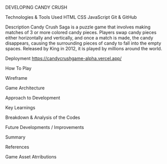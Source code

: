 DEVELOPING CANDY CRUSH

Technologies & Tools Used
HTML
CSS
JavaScript
Git & GitHub

Description
Candy Crush Saga is a puzzle game that involves making matches of 3 or more colored candy pieces. Players swap candy pieces either horizontally and vertically, and once a match is made, the candy disappears, causing the surrounding pieces of candy to fall into the empty spaces.
Released by King in 2012, it is played by millions around the world.

Deployment
https://candycrushgame-alpha.vercel.app/

How To Play

Wireframe

Game Architecture

Approach to Development

Key Learnings

Breakdown & Analysis of the Codes

Future Developments / Improvements

Summary

References

Game Asset Atrributions

